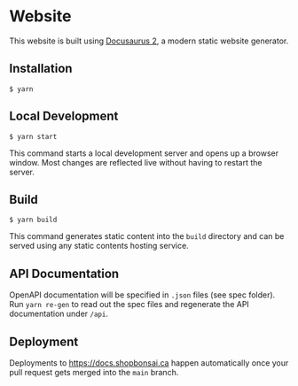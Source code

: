 # Website

This website is built using [Docusaurus 2](https://docusaurus.io/), a modern static website generator.

## Installation

```
$ yarn
```

## Local Development

```
$ yarn start
```

This command starts a local development server and opens up a browser window. Most changes are reflected live without having to restart the server.

## Build

```
$ yarn build
```

This command generates static content into the `build` directory and can be served using any static contents hosting service.

## API Documentation

OpenAPI documentation will be specified in `.json` files (see spec folder). Run `yarn re-gen` to read out the spec files and regenerate the API documentation under `/api`. 

## Deployment

Deployments to https://docs.shopbonsai.ca happen automatically once your pull request gets merged into the `main` branch.

